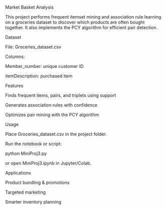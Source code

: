 Market Basket Analysis

This project performs frequent itemset mining and association rule learning on a groceries dataset to discover which products are often bought together. It also implements the PCY algorithm for efficient pair detection.

Dataset

File: Groceries_dataset.csv

Columns:

Member_number: unique customer ID

itemDescription: purchased item


Features

Finds frequent items, pairs, and triplets using support

Generates association rules with confidence

Optimizes pair mining with the PCY algorithm


Usage

Place Groceries_dataset.csv in the project folder.

Run the notebook or script:

python MiniProj3.py


or open MiniProj3.ipynb in Jupyter/Colab.



Applications

Product bundling & promotions

Targeted marketing

Smarter inventory planning
